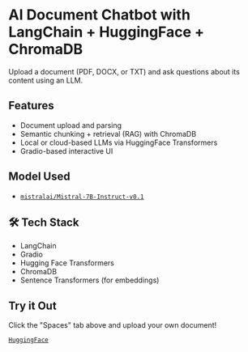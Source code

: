 
# AI Document Chatbot with LangChain + HuggingFace + ChromaDB

Upload a document (PDF, DOCX, or TXT) and ask questions about its content using an LLM.

## Features
- Document upload and parsing
- Semantic chunking + retrieval (RAG) with ChromaDB
- Local or cloud-based LLMs via HuggingFace Transformers
- Gradio-based interactive UI

## Model Used
- [`mistralai/Mistral-7B-Instruct-v0.1`](https://huggingface.co/mistralai/Mistral-7B-Instruct-v0.1)

## 🛠 Tech Stack
- LangChain
- Gradio
- Hugging Face Transformers
- ChromaDB
- Sentence Transformers (for embeddings)

## Try it Out
Click the "Spaces" tab above and upload your own document!

[`HuggingFace`](https://huggingface.co/spaces/patricia-atim/document-search)

